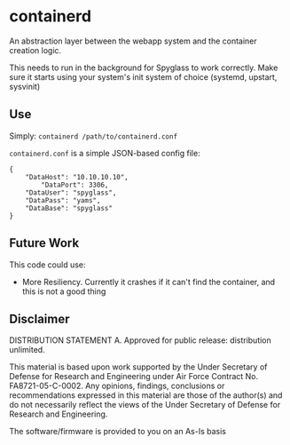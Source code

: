 containerd
==========

An abstraction layer between the webapp system and the container
creation logic.

This needs to run in the background for Spyglass to work correctly. Make
sure it starts using your system's init system of choice (systemd, upstart, 
sysvinit)

## Use

Simply: `containerd /path/to/containerd.conf`

`containerd.conf` is a simple JSON-based config file:
```
{
	"DataHost": "10.10.10.10",
        "DataPort": 3306,
	"DataUser": "spyglass",
	"DataPass": "yams",
	"DataBase": "spyglass"
}
```
## Future Work
This code could use:

* More Resiliency. Currently it crashes if it can't find the container, and
  this is not a good thing
  
## Disclaimer
DISTRIBUTION STATEMENT A. Approved for public release: distribution unlimited.

This material is based upon work supported by the Under Secretary of Defense for Research and Engineering under Air Force Contract No. FA8721-05-C-0002. Any opinions, findings, conclusions or recommendations expressed in this material are those of the author(s) and do not necessarily reflect the views of the Under Secretary of Defense for Research and Engineering.

The software/firmware is provided to you on an As-Is basis
